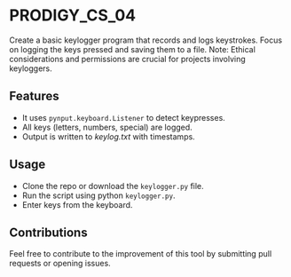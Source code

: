 # PRODIGY_CS_04
Create a basic keylogger program that records and logs keystrokes. Focus on logging the keys pressed and saving them to a file. Note:  Ethical considerations and permissions are crucial for projects involving keyloggers.

## Features
* It uses `pynput.keyboard.Listener` to detect keypresses.
* All keys (letters, numbers, special) are logged.
* Output is written to *keylog.txt* with timestamps.

## Usage
* Clone the repo or download the ```keylogger.py``` file.
* Run the script using python ```keylogger.py```.
* Enter keys from the keyboard.

## Contributions
Feel free to contribute to the improvement of this tool by submitting pull requests or opening issues.

